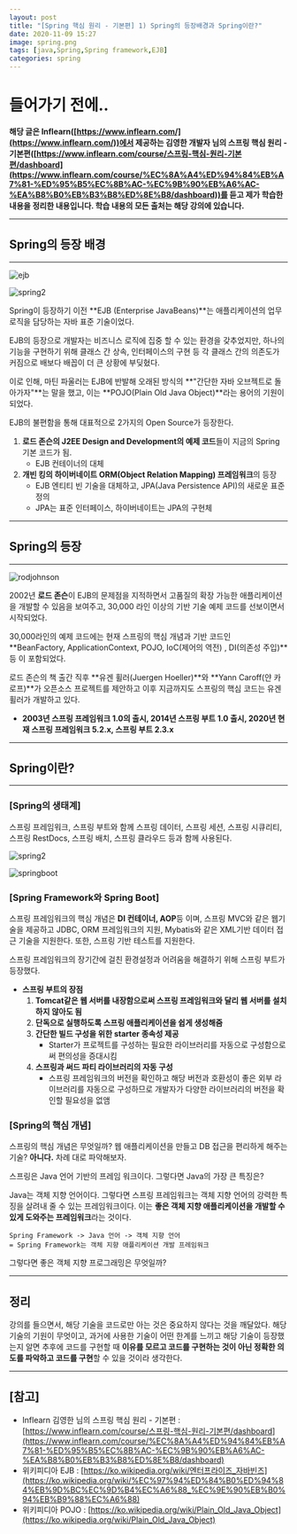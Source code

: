 ```yaml
---
layout: post
title: "[Spring 핵심 원리 - 기본편] 1) Spring의 등장배경과 Spring이란?"
date: 2020-11-09 15:27
image: spring.png
tags: [java,Spring,Spring framework,EJB]
categories: spring
---
```

# 들어가기 전에..

 **해당 글은 Inflearn([https://www.inflearn.com/](https://www.inflearn.com/))에서 제공하는 김영한 개발자 님의 스프링 핵심 원리 - 기본편([https://www.inflearn.com/course/스프링-핵심-원리-기본편/dashboard](https://www.inflearn.com/course/%EC%8A%A4%ED%94%84%EB%A7%81-%ED%95%B5%EC%8B%AC-%EC%9B%90%EB%A6%AC-%EA%B8%B0%EB%B3%B8%ED%8E%B8/dashboard))를 듣고 제가 학습한 내용을 정리한 내용입니다. 학습 내용의 모든 출처는 해당 강의에 있습니다.**


---
## Spring의 등장 배경

---

![ejb](https://user-images.githubusercontent.com/52314663/98634046-f8563380-2365-11eb-88b2-00fc4523925f.png)

![spring2](https://user-images.githubusercontent.com/52314663/98634008-e5dbfa00-2365-11eb-9208-715e6491de91.png)


 Spring이 등장하기 이전 **EJB (Enterprise  JavaBeans)**는 애플리케이션의 업무 로직을 담당하는 자바 표준 기술이었다.

 EJB의 등장으로 개발자는 비즈니스 로직에 집중 할 수 있는 환경을 갖추었지만, 하나의 기능을 구현하기 위해 클래스 간 상속, 인터페이스의 구현 등 각 클래스 간의 의존도가 커짐으로 배보다 배꼽이 더 큰 상황에 부딪혔다.

 이로 인해, 마틴 파울러는 EJB에 반발해 오래된 방식의 **"간단한 자바 오브젝트로 돌아가자"**는 말을 했고, 이는 **POJO(Plain Old Java Object)**라는 용어의 기원이 되었다.

 EJB의 불편함을 통해 대표적으로 2가지의 Open Source가 등장한다.

1. **로드 존슨의 J2EE Design and Development의 예제 코드**들이 지금의 Spring 기본 코드가 됨. 
    - EJB 컨테이너의 대체
2. **개빈 킹의 하이버네이트 ORM(Object Relation Mapping) 프레임워크**의 등장
    - EJB 엔티티 빈 기술을 대체하고, JPA(Java Persistence API)의 새로운 표준 정의
    - JPA는 표준 인터페이스, 하이버네이트는 JPA의 구현체

---

## Spring의 등장

---

![rodjohnson](https://user-images.githubusercontent.com/52314663/98633955-c93fc200-2365-11eb-84be-2dd97004062c.png)

 2002년 **로드 존슨**이 EJB의 문제점을 지적하면서 고품질의 확장 가능한 애플리케이션을 개발할 수 있음을 보여주고, 30,000 라인 이상의 기반 기술 예제 코드를 선보이면서 시작되었다.

 30,000라인의 예제 코드에는 현재 스프링의 핵심 개념과 기반 코드인 **BeanFactory, ApplicationContext, POJO, IoC(제어의 역전) , DI(의존성 주입)**등 이 포함되었다.

 로드 존슨의 책 출간 직후 **유겐 휠러(Juergen Hoeller)**와 **Yann Caroff(얀 카로프)**가 오픈소스 프로젝트를 제안하고 이후 지금까지도 스프링의 핵심 코드는 유겐 휠러가 개발하고 있다.

- **2003년 스프링 프레임워크 1.0의 출시, 2014년 스프링 부트 1.0 출시, 2020년 현재 스프링 프레임워크 5.2.x, 스프링 부트 2.3.x**

---

## Spring이란?

---

### [Spring의 생태계]

스프링 프레임워크, 스프링 부트와 함께 스프링 데이터, 스프링 세션, 스프링 시큐리티, 스프링 RestDocs, 스프링 배치, 스프링 클라우드 등과 함께 사용된다.

![spring2](https://user-images.githubusercontent.com/52314663/98634008-e5dbfa00-2365-11eb-9208-715e6491de91.png)

![springboot](https://user-images.githubusercontent.com/52314663/98634110-115ee480-2366-11eb-841b-20a1ea3ff1d0.png)

### [Spring Framework와 Spring Boot]

스프링 프레임워크의 핵심 개념은 **DI 컨테이너, AOP**등 이며, 스프링 MVC와 같은 웹기술을 제공하고 JDBC, ORM 프레임워크의 지원, Mybatis와 같은 XML기반 데이터 접근 기술을 지원한다. 또한, 스프링 기반 테스트를 지원한다. 

스프링 프레임워크의 장기간에 걸친 환경설정과 어려움을 해결하기 위해 스프링 부트가 등장했다.

- **스프링 부트의 장점**
    1. **Tomcat같은 웹 서버를 내장함으로써 스프링 프레임워크와 달리 웹 서버를 설치하지 않아도 됨**
    2. **단독으로 실행하도록 스프링 애플리케이션을 쉽게 생성해줌**
    3. **간단한 빌드 구성을 위한 starter 종속성 제공**
        - Starter가 프로젝트를 구성하는 필요한 라이브러리를 자동으로 구성함으로써 편의성을 증대시킴
    4. **스프링과 써드 파티 라이브러리의 자동 구성**
        - 스프링 프레임워크의 버전을 확인하고 해당 버전과 호환성이 좋은 외부 라이브러리를 자동으로 구성하므로 개발자가 다양한 라이브러리의 버전을 확인할 필요성을 없앰

### [Spring의 핵심 개념]

 스프링의 핵심 개념은 무엇일까? 웹 애플리케이션을 만들고 DB 접근을 편리하게 해주는 기술? **아니다.** 차례 대로 파악해보자.

스프링은 Java 언어 기반의 프레임 워크이다. 그렇다면 Java의 가장 큰 특징은?

Java는 객체 지향 언어이다. 그렇다면 스프링 프레임워크는 객체 지향 언어의 강력한 특징을 살려내 줄 수 있는 프레임워크이다. 이는 **좋은 객체 지향 애플리케이션을 개발할 수 있게 도와주는 프레임워크**라는 것이다.

```
Spring Framework -> Java 언어 -> 객체 지향 언어
= Spring Framework는 객체 지향 애플리케이션 개발 프레임워크
```

그렇다면 좋은 객체 지향 프로그래밍은 무엇일까? 

---

## 정리

 강의를 들으면서, 해당 기술을 코드로만 아는 것은 중요하지 않다는 것을 깨달았다. 해당 기술의 기원이 무엇이고, 과거에 사용한 기술이 어떤 한계를 느끼고 해당 기술이 등장했는지 알면 추후에 코드를 구현할 때 **이유를 모르고 코드를 구현하는 것이 아닌 정확한 의도를 파악하고 코드를 구현**할 수 있을 것이라 생각한다.

---

## [참고]

- Inflearn 김영한 님의 스프링 핵심 원리 - 기본편 : [https://www.inflearn.com/course/스프링-핵심-원리-기본편/dashboard](https://www.inflearn.com/course/%EC%8A%A4%ED%94%84%EB%A7%81-%ED%95%B5%EC%8B%AC-%EC%9B%90%EB%A6%AC-%EA%B8%B0%EB%B3%B8%ED%8E%B8/dashboard)
- 위키피디아 EJB : [https://ko.wikipedia.org/wiki/엔터프라이즈_자바빈즈](https://ko.wikipedia.org/wiki/%EC%97%94%ED%84%B0%ED%94%84%EB%9D%BC%EC%9D%B4%EC%A6%88_%EC%9E%90%EB%B0%94%EB%B9%88%EC%A6%88)
- 위키피디아 POJO : [https://ko.wikipedia.org/wiki/Plain_Old_Java_Object](https://ko.wikipedia.org/wiki/Plain_Old_Java_Object)